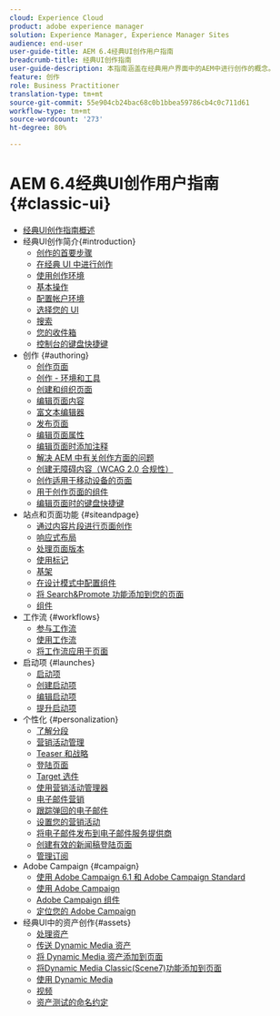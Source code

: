 ```yaml
---
cloud: Experience Cloud
product: adobe experience manager
solution: Experience Manager, Experience Manager Sites
audience: end-user
user-guide-title: AEM 6.4经典UI创作用户指南
breadcrumb-title: 经典UI创作指南
user-guide-description: 本指南涵盖在经典用户界面中的AEM中进行创作的概念。
feature: 创作
role: Business Practitioner
translation-type: tm+mt
source-git-commit: 55e904cb24bac68c0b1bbea59786cb4c0c711d61
workflow-type: tm+mt
source-wordcount: '273'
ht-degree: 80%

---
```



# AEM 6.4经典UI创作用户指南{#classic-ui}

+ [经典UI创作指南概述](home.md)
+ 经典UI创作简介{#introduction}
   + [创作的首要步骤](classic-page-author-first-steps.md)
   + [在经典 UI 中进行创作](classicui.md)
   + [使用创作环境](author-env.md)
   + [基本操作](author-env-basic-handling.md)
   + [配置帐户环境](author-env-user-props.md)
   + [选择您的 UI](author-env-select-ui.md)
   + [搜索](author-env-search.md)
   + [您的收件箱](author-env-inbox.md)
   + [控制台的键盘快捷键](author-env-keyboard-shortcuts.md)
+ 创作 {#authoring}
   + [创作页面](classic-page-author.md)
   + [创作 - 环境和工具](classic-page-author-env-tools.md)
   + [创建和组织页面](classic-page-author-manage-pages.md)
   + [编辑页面内容](classic-page-author-edit-content.md)
   + [富文本编辑器](classic-page-author-rich-text-editor.md)
   + [发布页面](classic-page-author-publish-pages.md)
   + [编辑页面属性](classic-page-author-edit-page-properties.md)
   + [编辑页面时添加注释](classic-page-author-annotations.md)
   + [解决 AEM 中有关创作方面的问题](classic-page-author-troubleshooting.md)
   + [创建无障碍内容（WCAG 2.0 合规性）](classic-page-author-accessible-content.md)
   + [创作适用于移动设备的页面](classic-feature-mobile.md)
   + [用于创作页面的组件](classic-page-author-edit-mode.md)
   + [编辑页面时的键盘快捷键](classic-page-author-keyboard-shortcuts.md)
+ 站点和页面功能 {#siteandpage}
   + [通过内容片段进行页面创作](classic-page-author-content-fragments.md)
   + [响应式布局](classic-page-author-responsive-layout.md)
   + [处理页面版本](classic-page-author-work-with-versions.md)
   + [使用标记](classic-feature-tags.md)
   + [基架](classic-feature-scaffolding.md)
   + [在设计模式中配置组件](classic-page-author-design-mode.md)
   + [将 Search&amp;Promote 功能添加到您的页面](classic-feature-search-promote.md)
   + [组件](classic-page-author-default-components.md)
+ 工作流 {#workflows}
   + [参与工作流](classic-workflows-participating.md)
   + [使用工作流](classic-workflows.md)
   + [将工作流应用于页面](classic-workflows-applying.md)
+ 启动项 {#launches}
   + [启动项](classic-launches.md)
   + [创建启动项](classic-launches-creating.md)
   + [编辑启动项](classic-launches-editing.md)
   + [提升启动项](classic-launches-promoting.md)
+ 个性化 {#personalization}
   + [了解分段](classic-personalization-campaigns-segmentation.md)
   + [营销活动管理](classic-personalization-campaigns.md)
   + [Teaser 和战略](classic-personalization-campaigns-teasers-strategy.md)
   + [登陆页面](classic-personalization-campaigns-landingpage.md)
   + [Target 选件](classic-personalization-campaigns-target-offers.md)
   + [使用营销活动管理器](classic-personalization-campaigns-mktg-manager.md)
   + [电子邮件营销](classic-personalization-campaigns-email.md)
   + [跟踪弹回的电子邮件](classic-personalization-campaigns-email-tracking-bounces.md)
   + [设置您的营销活动](classic-personalization-campaigns-setting-up-your.md)
   + [将电子邮件发布到电子邮件服务提供商](classic-personalization-campaigns-email-newsletters.md)
   + [创建有效的新闻稿登陆页面](classic-personalization-campaigns-email-landingpage.md)
   + [管理订阅](classic-personalization-campaigns-email-subscriptions.md)
+ Adobe Campaign {#campaign}
   + [使用 Adobe Campaign 6.1 和 Adobe Campaign Standard](classic-personalization-ac-campaign.md)
   + [使用 Adobe Campaign](classic-personalization-ac.md)
   + [Adobe Campaign 组件](classic-personalization-ac-components.md)
   + [定位您的 Adobe Campaign](classic-personalization-ac-target.md)
+ 经典UI中的资产创作{#assets}
   + [处理资产](classicui-assets.md)
   + [传送 Dynamic Media 资产](dynamic-media-assets-delivering.md)
   + [将 Dynamic Media 资产添加到页面](dynamic-media-assets-adding-to-page.md)
   + [将Dynamic Media Classic(Scene7)功能添加到页面](manage-assets-classic-s7.md)
   + [使用 Dynamic Media](dynamic-media-assets.md)
   + [视频](manage-assets-classic-s7-video.md)
   + [资产测试的命名约定](asset-naming-conventions.md)